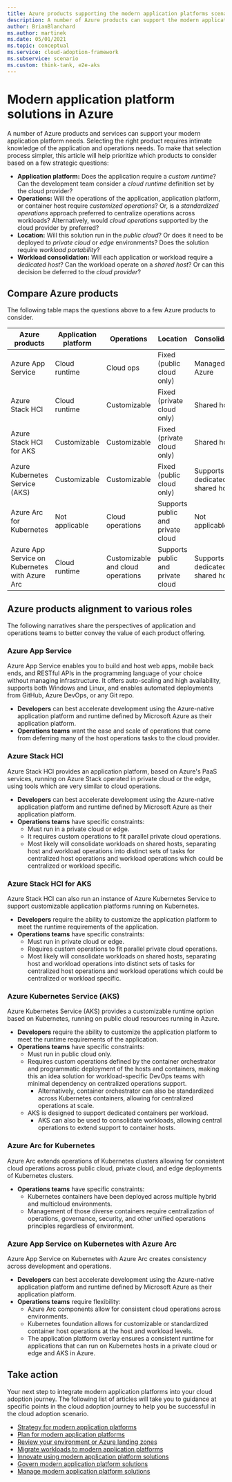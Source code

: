 ```yaml
---
title: Azure products supporting the modern application platforms scenario
description: A number of Azure products can support the modern application platform scenario depending on specific application and operations needs.
author: BrianBlanchard
ms.author: martinek
ms.date: 05/01/2021
ms.topic: conceptual
ms.service: cloud-adoption-framework
ms.subservice: scenario
ms.custom: think-tank, e2e-aks
---
```


# Modern application platform solutions in Azure

A number of Azure products and services can support your modern application platform needs. Selecting the right product requires intimate knowledge of the application and operations needs. To make that selection process simpler, this article will help prioritize which products to consider based on a few strategic questions:

- **Application platform:** Does the application require a *custom runtime*? Can the development team consider a *cloud runtime* definition set by the cloud provider?
- **Operations:** Will the operations of the application, application platform, or container host require *customized operations*? Or, is a *standardized operations* approach preferred to centralize operations across workloads? Alternatively, would *cloud operations* supported by the cloud provider by preferred?
- **Location:** Will this solution run in the *public cloud*? Or does it need to be deployed to *private cloud* or *edge* environments? Does the solution require *workload portability*?
- **Workload consolidation:** Will each application or workload require a *dedicated host*? Can the workload operate on a *shared host*? Or can this decision be deferred to the *cloud provider*?

## Compare Azure products

The following table maps the questions above to a few Azure products to consider.

| Azure products | Application platform | Operations | Location | Consolidation |
|--|--|--|--|--|
| Azure App Service | Cloud runtime | Cloud ops | Fixed (public cloud only) | Managed by Azure |
| Azure Stack HCI | Cloud runtime | Customizable | Fixed (private cloud only) | Shared host |
| Azure Stack HCI for AKS | Customizable | Customizable | Fixed (private cloud only) | Shared host |
| Azure Kubernetes Service (AKS) | Customizable | Customizable | Fixed (public cloud only) | Supports dedicated or shared hosts |
| Azure Arc for Kubernetes | Not applicable | Cloud operations | Supports public and private cloud | Not applicable |
| Azure App Service on Kubernetes with Azure Arc | Cloud runtime | Customizable and cloud operations | Supports public and private cloud | Supports dedicated or shared hosts |

## Azure products alignment to various roles

The following narratives share the perspectives of application and operations teams to better convey the value of each product offering.

### Azure App Service

Azure App Service enables you to build and host web apps, mobile back ends, and RESTful APIs in the programming language of your choice without managing infrastructure. It offers auto-scaling and high availability, supports both Windows and Linux, and enables automated deployments from GitHub, Azure DevOps, or any Git repo.

- **Developers** can best accelerate development using the Azure-native application platform and runtime defined by Microsoft Azure as their application platform.
- **Operations teams** want the ease and scale of operations that come from deferring many of the host operations tasks to the cloud provider.

### Azure Stack HCI

Azure Stack HCI provides an application platform, based on Azure's PaaS services, running on Azure Stack operated in private cloud or the edge, using tools which are very similar to cloud operations.

- **Developers** can best accelerate development using the Azure-native application platform and runtime defined by Microsoft Azure as their application platform.
- **Operations teams** have specific constraints:
  - Must run in a private cloud or edge.
  - It requires custom operations to fit parallel private cloud operations.
  - Most likely will consolidate workloads on shared hosts, separating host and workload operations into distinct sets of tasks for centralized host operations and workload operations which could be centralized or workload specific.

### Azure Stack HCI for AKS

Azure Stack HCI can also run an instance of Azure Kubernetes Service to support customizable application platforms running on Kubernetes.

- **Developers** require the ability to customize the application platform to meet the runtime requirements of the application.
- **Operations teams** have specific constraints:
  - Must run in private cloud or edge.
  - Requires custom operations to fit parallel private cloud operations.
  - Most likely will consolidate workloads on shared hosts, separating host and workload operations into distinct sets of tasks for centralized host operations and workload operations which could be centralized or workload specific.

### Azure Kubernetes Service (AKS)

Azure Kubernetes Service (AKS) provides a customizable runtime option based on Kubernetes, running on public cloud resources running in Azure.

- **Developers** require the ability to customize the application platform to meet the runtime requirements of the application.
- **Operations teams** have specific constraints:
  - Must run in public cloud only.
  - Requires custom operations defined by the container orchestrator and programmatic deployment of the hosts and containers, making this an idea solution for workload-specific DevOps teams with minimal dependency on centralized operations support.
    - Alternatively, container orchestrator can also be standardized across Kubernetes containers, allowing for centralized operations at scale.
  - AKS is designed to support dedicated containers per workload.
    - AKS can also be used to consolidate workloads, allowing central operations to extend support to container hosts.

### Azure Arc for Kubernetes

Azure Arc extends operations of Kubernetes clusters allowing for consistent cloud operations across public cloud, private cloud, and edge deployments of Kubernetes clusters.

- **Operations teams** have specific constraints:
  - Kubernetes containers have been deployed across multiple hybrid and multicloud environments.
  - Management of those diverse containers require centralization of operations, governance, security, and other unified operations principles regardless of environment.

### Azure App Service on Kubernetes with Azure Arc

Azure App Service on Kubernetes with Azure Arc creates consistency across development and operations.

- **Developers** can best accelerate development using the Azure-native application platform and runtime defined by Microsoft Azure as their application platform.
- **Operations teams** require flexibility:
  - Azure Arc components allow for consistent cloud operations across environments.
  - Kubernetes foundation allows for customizable or standardized container host operations at the host and workload levels.
  - The application platform overlay ensures a consistent runtime for applications that can run on Kubernetes hosts in a private cloud or edge and AKS in Azure.

## Take action

Your next step to integrate modern application platforms into your cloud adoption journey. The following list of articles will take you to guidance at specific points in the cloud adoption journey to help you be successful in the cloud adoption scenario.

- [Strategy for modern application platforms](./strategy.md)
- [Plan for modern application platforms](./plan.md)
- [Review your environment or Azure landing zones](./ready.md)
- [Migrate workloads to modern application platforms](./migrate.md)
- [Innovate using modern application platform solutions](./innovate.md)
- [Govern modern application platform solutions](./govern.md)
- [Manage modern application platform solutions](./manage.md)
